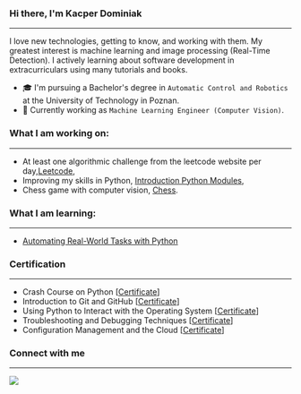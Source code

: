 ### Hi there, I'm Kacper Dominiak
----
I love new technologies, getting to know, and working with them. My greatest interest is machine learning and image processing (Real-Time Detection). I actively learning about software development in extracurriculars using many tutorials and books.

- 🎓 I'm pursuing a Bachelor's degree in  `Automatic Control and Robotics` at the University of Technology in Poznan.
- 💼 Currently working as `Machine Learning Engineer (Computer Vision)`.


### What I am working on:
----
 - At least one algorithmic challenge from the leetcode website per day,[Leetcode](https://github.com/kdominiaq/Leetcode),
 - Improving my skills in Python, [Introduction Python Modules](https://github.com/kdominiaq/Introduction-Python-Modules),
 - Chess game with computer vision, [Chess](https://github.com/kdominiaq/chess).
 
### What I am learning: 
---

- [Automating Real-World Tasks with Python](https://www.coursera.org/learn/automating-real-world-tasks-python)

### Certification 
---
- Crash Course on Python [[Certificate](https://www.coursera.org/account/accomplishments/certificate/K9ZASNQ4CNSW)]
- Introduction to Git and GitHub [[Certificate](https://www.coursera.org/account/accomplishments/certificate/57NH8AR79E3G)]
- Using Python to Interact with the Operating System [[Certificate](https://www.coursera.org/account/accomplishments/certificate/U8RP6YJY5KNM)]
- Troubleshooting and Debugging Techniques [[Certificate](https://www.coursera.org/account/accomplishments/verify/MMN7B46AWGGS)]
- Configuration Management and the Cloud [[Certificate](https://www.coursera.org/account/accomplishments/certificate/CU4MSNVCNRRE)]

### Connect with me
---
[![](https://camo.githubusercontent.com/b69828fc49d6167108b8fa659f4d9a4a94e021bc89ae7a89363bec1a6aa6790a/68747470733a2f2f696d672e736869656c64732e696f2f62616467652f6c696e6b6564696e2d2532333132313030452e7376673f267374796c653d666f722d7468652d6261646765266c6f676f3d6c696e6b6564696e266c6f676f436f6c6f723d776869746526636f6c6f723d626c61636b)](https://pl.linkedin.com/in/kacper-dominiak?trk=public_profile_browsemap)
